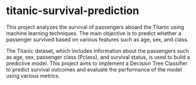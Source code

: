 # titanic-survival-prediction
This project analyzes the survival of passengers aboard the Titanic using machine learning techniques. The main objective is to predict whether a passenger survived based on various features such as age, sex, and class.

The Titanic dataset, which includes information about the passengers such as age, sex, passenger class (Pclass), and survival status, is used to build a predictive model. This project aims to implement a Decision Tree Classifier to predict survival outcomes and evaluate the performance of the model using various metrics.

